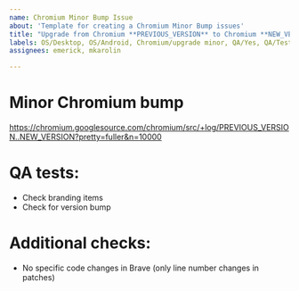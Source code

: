```yaml
---
name: Chromium Minor Bump Issue
about: 'Template for creating a Chromium Minor Bump issues'
title: "Upgrade from Chromium **PREVIOUS_VERSION** to Chromium **NEW_VERSION**."
labels: OS/Desktop, OS/Android, Chromium/upgrade minor, QA/Yes, QA/Test-Plan-Specified, release-notes/include
assignees: emerick, mkarolin

---
```


# Minor Chromium bump

https://chromium.googlesource.com/chromium/src/+log/PREVIOUS_VERSION..NEW_VERSION?pretty=fuller&n=10000

# QA tests:

* Check branding items
* Check for version bump

# Additional checks:
* No specific code changes in Brave (only line number changes in patches)

